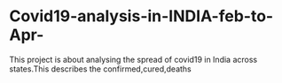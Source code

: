 # Covid19-analysis-in-INDIA-feb-to-Apr-
This project is about analysing the spread of covid19 in India across states.This describes the confirmed,cured,deaths 

